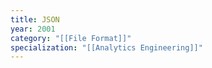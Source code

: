 ```yaml
---
title: JSON
year: 2001
category: "[[File Format]]"
specialization: "[[Analytics Engineering]]"
---
```

